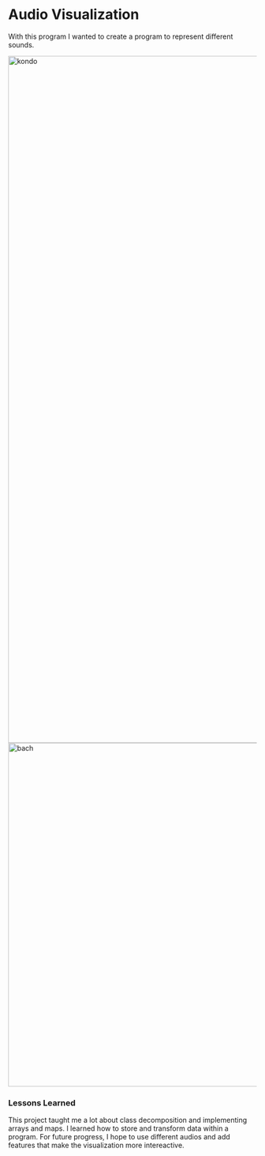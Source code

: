 # Audio Visualization

With this program I wanted to create a program to represent different sounds. 

<img width="1391" alt="kondo" src="https://github.com/user-attachments/assets/0e8eaac9-8758-4d40-a504-1ccda2407922">
<img width="696" alt="bach" src="https://github.com/user-attachments/assets/5e974fca-d056-4c41-9f23-e5f3844c4f1e">


### Lessons Learned

This project taught me a lot about class decomposition and implementing arrays and maps. I learned how to store and transform data within a program. For future progress, I hope to use different audios and add features that make the visualization more intereactive.
